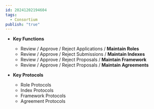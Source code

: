 ```yaml
---
id: 20241202194604
tags:
  - Consortium
publish: "true"
---
```

- **Key Functions**
    - Review / Approve / Reject Applications / **Maintain Roles**
    - Review / Approve / Reject Submissions / **Maintain Indexes**
    - Review / Approve / Reject Proposals / **Maintain Framework**
    - Review / Approve / Reject Proposals / **Maintain Agreements**

- **Key Protocols**
	- Role Protocols
	- Index Protocols
	- Framework Protocols
	- Agreement Protocols